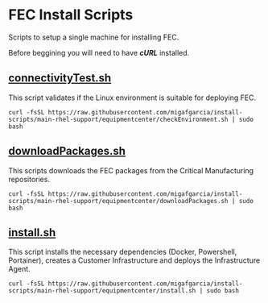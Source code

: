 # FEC Install Scripts
Scripts to setup a single machine for installing FEC.


Before beggining you will need to have ***cURL*** installed.

## [connectivityTest.sh](https://github.com/migafgarcia/install-scripts/blob/feature/main-rhel-support/equipmentCenter/checkEnvironment.sh "checkEnvironment.sh")

This script validates if the Linux environment is suitable for deploying FEC.

```
curl -fsSL https://raw.githubusercontent.com/migafgarcia/install-scripts/main-rhel-support/equipmentcenter/checkEnvironment.sh | sudo bash
```



## [downloadPackages.sh](https://github.com/migafgarcia/install-scripts/blob/feature/main-rhel-support/equipmentCenter/downloadPackages.sh "downloadPackages.sh")

This scripts downloads the FEC packages from the Critical Manufacturing repositories.

```
curl -fsSL https://raw.githubusercontent.com/migafgarcia/install-scripts/main-rhel-support/equipmentcenter/downloadPackages.sh | sudo bash
```


## [install.sh](https://github.com/migafgarcia/install-scripts/blob/feature/main-rhel-support/equipmentCenter/install.sh "install.sh")

This script installs the necessary dependencies (Docker, Powershell, Portainer), creates a Customer Infrastructure and deploys the Infrastructure Agent.

```
curl -fsSL https://raw.githubusercontent.com/migafgarcia/install-scripts/main-rhel-support/equipmentcenter/install.sh | sudo bash
```


